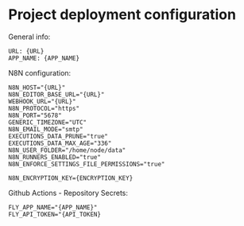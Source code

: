 # Project deployment configuration

General info:
```
URL: {URL} 
APP_NAME: {APP_NAME}
```

N8N configuration:
```
N8N_HOST="{URL}"
N8N_EDITOR_BASE_URL="{URL}"
WEBHOOK_URL="{URL}"
N8N_PROTOCOL="https"
N8N_PORT="5678"
GENERIC_TIMEZONE="UTC"
N8N_EMAIL_MODE="smtp"
EXECUTIONS_DATA_PRUNE="true"
EXECUTIONS_DATA_MAX_AGE="336"
N8N_USER_FOLDER="/home/node/data"
N8N_RUNNERS_ENABLED="true"
N8N_ENFORCE_SETTINGS_FILE_PERMISSIONS="true"

N8N_ENCRYPTION_KEY={ENCRYPTION_KEY}
```

Github Actions - Repository Secrets:
```
FLY_APP_NAME="{APP_NAME}"
FLY_API_TOKEN="{API_TOKEN}
```